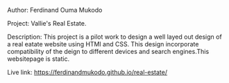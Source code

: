 Author: Ferdinand Ouma Mukodo

Project: Vallie's Real Estate.

Description: This project is a pilot work to design a well layed out design of a real eatate website using HTMl and CSS. This design incorporate compatibility of the deign to different devices and search engines.This websitepage is static.

Live link: https://ferdinandmukodo.github.io/real-estate/
